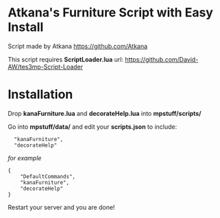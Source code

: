 # Atkana's Furniture Script with Easy Install

Script made by Atkana https://github.com/Atkana

This script requires **ScriptLoader.lua** url: https://github.com/David-AW/tes3mp-Script-Loader

# Installation

Drop **kanaFurniture.lua** and **decorateHelp.lua** into **mpstuff/scripts/**

Go into **mpstuff/data/** and edit your **scripts.json** to include:
```
  "kanaFurniture",
  "decorateHelp"
```
*for example*

```
{
	"DefaultCommands",
	"kanaFurniture",
	"decorateHelp"
}
```

Restart your server and you are done!
